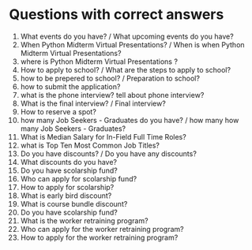 # Questions with correct answers
1. What events do you have? / What upcoming events do you have?
2. When Python Midterm Virtual Presentations? / When is when Python Midterm Virtual Presentations?
3. where is Python Midterm Virtual Presentations ?
4. How to apply to school? / What are the steps to apply to school?
5. how to be prepered to school? / Preparation to school?
6. how to submit the application?
7. what is the phone interview? tell about phone interview?
8. What is the final interview? / Final interview?
9. How to reserve a spot?
10. how many Job Seekers - Graduates do you have? / how many how many Job Seekers - Graduates?
11. What is Median Salary for In-Field Full Time Roles?
12. what is Top Ten Most Common Job Titles?
13. Do you have discounts? / Do you have any discounts?
14. What discounts do you have? 
15. Do you have scolarship fund?
16. Who can apply for scolarship fund?
17. How to apply for scolarship?
18. What is early bird discount?
19. What is course bundle discount?
20. Do you have scolarship fund?
21. What is the worker retraining program?
22. Who can apply for the worker retraining program?
23. How to apply for the worker retraining program?